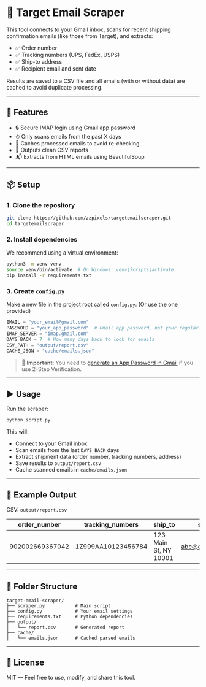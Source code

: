 # 🎯 Target Email Scraper

This tool connects to your Gmail inbox, scans for recent shipping confirmation emails (like those from Target), and extracts:

- ✅ Order number  
- ✅ Tracking numbers (UPS, FedEx, USPS)  
- ✅ Ship-to address  
- ✅ Recipient email and sent date  

Results are saved to a CSV file and all emails (with or without data) are cached to avoid duplicate processing.

---

## 🚀 Features

- 🔒 Secure IMAP login using Gmail app password  
- ⏱ Only scans emails from the past X days  
- 📨 Caches processed emails to avoid re-checking  
- 📁 Outputs clean CSV reports  
- 📬 Extracts from HTML emails using BeautifulSoup

---

## 📦 Setup

### 1. Clone the repository

```bash
git clone https://github.com/zzpixels/targetemailscraper.git
cd targetemailscraper
```

### 2. Install dependencies

We recommend using a virtual environment:

```bash
python3 -m venv venv
source venv/bin/activate  # On Windows: venv\Scripts\activate
pip install -r requirements.txt
```

### 3. Create `config.py`

Make a new file in the project root called `config.py`: (Or use the one provided)

```python
EMAIL = "your_email@gmail.com"
PASSWORD = "your_app_password"  # Gmail app password, not your regular password
IMAP_SERVER = "imap.gmail.com"
DAYS_BACK = 7  # How many days back to look for emails
CSV_PATH = "output/report.csv"
CACHE_JSON = "cache/emails.json"
```

> 🔐 **Important**: You need to [generate an App Password in Gmail](https://support.google.com/mail/answer/185833) if you use 2-Step Verification.

---

## ▶️ Usage

Run the scraper:

```bash
python script.py
```

This will:
- Connect to your Gmail inbox
- Scan emails from the last `DAYS_BACK` days
- Extract shipment data (order number, tracking numbers, address)
- Save results to `output/report.csv`
- Cache scanned emails in `cache/emails.json`

---

## 🧪 Example Output

CSV: `output/report.csv`

| order_number     | tracking_numbers        | ship_to                 | sent_to               | sent_date             |
|------------------|-------------------------|--------------------------|------------------------|------------------------|
| 902002669367042  | 1Z999AA10123456784      | 123 Main St, NY 10001    | abc@example.com        | 2025-07-21T17:50:54Z   |

---

## 📁 Folder Structure

```
target-email-scraper/
├── scraper.py           # Main script
├── config.py            # Your email settings
├── requirements.txt     # Python dependencies
├── output/
│   └── report.csv       # Generated report
├── cache/
│   └── emails.json      # Cached parsed emails
```

---

## 📄 License

MIT — Feel free to use, modify, and share this tool.

